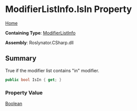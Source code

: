 # ModifierListInfo\.IsIn Property

[Home](../../../../../README.md)

**Containing Type**: [ModifierListInfo](../README.md)

**Assembly**: Roslynator\.CSharp\.dll

## Summary

True if the modifier list contains "in" modifier\.

```csharp
public bool IsIn { get; }
```

### Property Value

[Boolean](https://docs.microsoft.com/en-us/dotnet/api/system.boolean)

